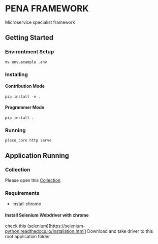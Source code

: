# PENA FRAMEWORK
Microservice specialist framework

## Getting Started
### Environtment Setup
```
mv env.example .env
```

### Installing
#### Contribution Mode
```
pip install -e .
```

#### Programmer Mode
```
pip install .
```

### Running
```
place_core http serve
```

## Application Running
### Collection
Please open this [Collection](https://www.getpostman.com/collections/0dba1135cb49c6c3e727). 

### Requirements
- Install chrome

#### Install Selenium Webdriver with chrome
check this (selenium)[https://selenium-python.readthedocs.io/installation.html]
Download and take driver to this root application folder






